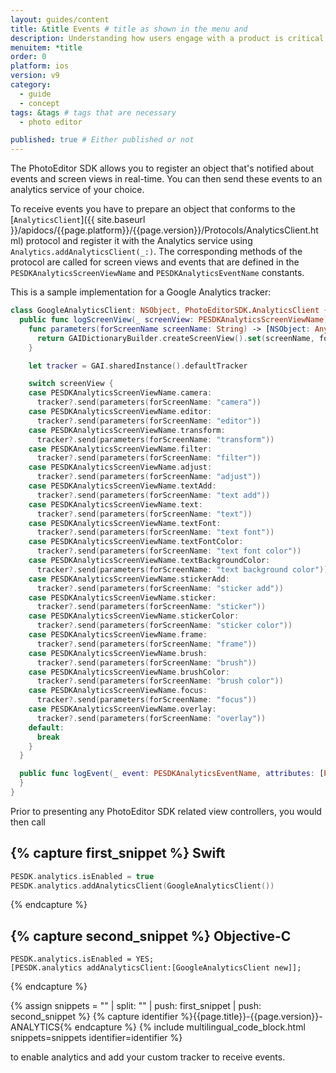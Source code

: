 ```yaml
---
layout: guides/content
title: &title Events # title as shown in the menu and
description: Understanding how users engage with a product is critical to every business. Learn how to track how your users interact with the PhotoEditor SDK for iOS.
menuitem: *title
order: 0
platform: ios
version: v9
category:
  - guide
  - concept
tags: &tags # tags that are necessary
  - photo editor

published: true # Either published or not
---
```


The PhotoEditor SDK allows you to register an object that's notified about events and screen views in real-time. You can then send these events to an analytics service of your choice.

To receive events you have to prepare an object that conforms to the [`AnalyticsClient`]({{ site.baseurl }}/apidocs/{{page.platform}}/{{page.version}}/Protocols/AnalyticsClient.html) protocol and register it with the Analytics service using `Analytics.addAnalyticsClient(_:)`. The corresponding methods of the protocol are called for screen views and events that are defined in the `PESDKAnalyticsScreenViewName` and `PESDKAnalyticsEventName` constants.

This is a sample implementation for a Google Analytics tracker:

```swift
class GoogleAnalyticsClient: NSObject, PhotoEditorSDK.AnalyticsClient {
  public func logScreenView(_ screenView: PESDKAnalyticsScreenViewName) {
    func parameters(forScreenName screenName: String) -> [NSObject: AnyObject] {
      return GAIDictionaryBuilder.createScreenView().set(screenName, forKey: kGAIScreenName).build() as [NSObject: AnyObject]
    }

    let tracker = GAI.sharedInstance().defaultTracker

    switch screenView {
    case PESDKAnalyticsScreenViewName.camera:
      tracker?.send(parameters(forScreenName: "camera"))
    case PESDKAnalyticsScreenViewName.editor:
      tracker?.send(parameters(forScreenName: "editor"))
    case PESDKAnalyticsScreenViewName.transform:
      tracker?.send(parameters(forScreenName: "transform"))
    case PESDKAnalyticsScreenViewName.filter:
      tracker?.send(parameters(forScreenName: "filter"))
    case PESDKAnalyticsScreenViewName.adjust:
      tracker?.send(parameters(forScreenName: "adjust"))
    case PESDKAnalyticsScreenViewName.textAdd:
      tracker?.send(parameters(forScreenName: "text add"))
    case PESDKAnalyticsScreenViewName.text:
      tracker?.send(parameters(forScreenName: "text"))
    case PESDKAnalyticsScreenViewName.textFont:
      tracker?.send(parameters(forScreenName: "text font"))
    case PESDKAnalyticsScreenViewName.textFontColor:
      tracker?.send(parameters(forScreenName: "text font color"))
    case PESDKAnalyticsScreenViewName.textBackgroundColor:
      tracker?.send(parameters(forScreenName: "text background color"))
    case PESDKAnalyticsScreenViewName.stickerAdd:
      tracker?.send(parameters(forScreenName: "sticker add"))
    case PESDKAnalyticsScreenViewName.sticker:
      tracker?.send(parameters(forScreenName: "sticker"))
    case PESDKAnalyticsScreenViewName.stickerColor:
      tracker?.send(parameters(forScreenName: "sticker color"))
    case PESDKAnalyticsScreenViewName.frame:
      tracker?.send(parameters(forScreenName: "frame"))
    case PESDKAnalyticsScreenViewName.brush:
      tracker?.send(parameters(forScreenName: "brush"))
    case PESDKAnalyticsScreenViewName.brushColor:
      tracker?.send(parameters(forScreenName: "brush color"))
    case PESDKAnalyticsScreenViewName.focus:
      tracker?.send(parameters(forScreenName: "focus"))
    case PESDKAnalyticsScreenViewName.overlay:
      tracker?.send(parameters(forScreenName: "overlay"))
    default:
      break
    }
  }

  public func logEvent(_ event: PESDKAnalyticsEventName, attributes: [PESDKAnalyticsEventAttributeName: Any]?) {
  }
}
```

Prior to presenting any PhotoEditor SDK related view controllers, you would then call

{% capture first_snippet %}
Swift
---
```swift
PESDK.analytics.isEnabled = true
PESDK.analytics.addAnalyticsClient(GoogleAnalyticsClient())
```
{% endcapture %}

{% capture second_snippet %}
Objective-C
---
```objc
PESDK.analytics.isEnabled = YES;
[PESDK.analytics addAnalyticsClient:[GoogleAnalyticsClient new]];
```
{% endcapture %}

{% assign snippets = "" | split: "" | push: first_snippet | push: second_snippet %}
{% capture identifier %}{{page.title}}-{{page.version}}-ANALYTICS{% endcapture %}
{% include multilingual_code_block.html snippets=snippets identifier=identifier %}

to enable analytics and add your custom tracker to receive events.
